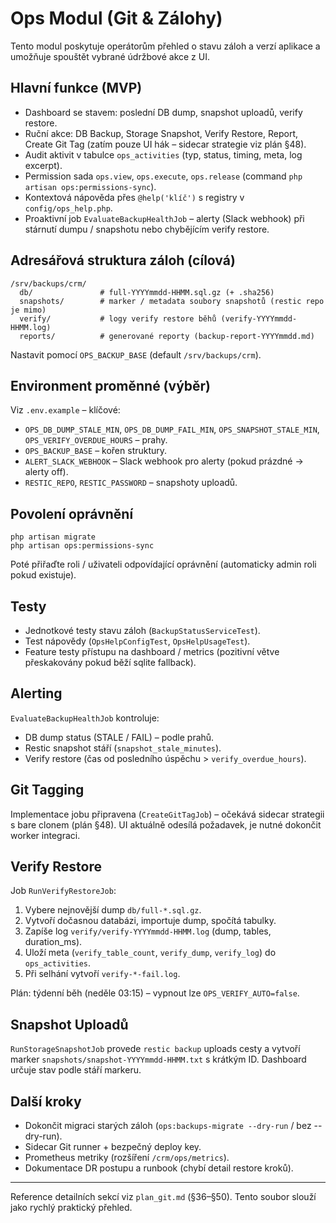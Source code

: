 # Ops Modul (Git & Zálohy)

Tento modul poskytuje operátorům přehled o stavu záloh a verzí aplikace a umožňuje spouštět vybrané údržbové akce z UI.

## Hlavní funkce (MVP)
- Dashboard se stavem: poslední DB dump, snapshot uploadů, verify restore.
- Ruční akce: DB Backup, Storage Snapshot, Verify Restore, Report, Create Git Tag (zatím pouze UI hák – sidecar strategie viz plán §48).
- Audit aktivit v tabulce `ops_activities` (typ, status, timing, meta, log excerpt).
- Permission sada `ops.view`, `ops.execute`, `ops.release` (command `php artisan ops:permissions-sync`).
- Kontextová nápověda přes `@help('klíč')` s registry v `config/ops_help.php`.
- Proaktivní job `EvaluateBackupHealthJob` – alerty (Slack webhook) při stárnutí dumpu / snapshotu nebo chybějícím verify restore.

## Adresářová struktura záloh (cílová)
```
/srv/backups/crm/
  db/               # full-YYYYmmdd-HHMM.sql.gz (+ .sha256)
  snapshots/        # marker / metadata soubory snapshotů (restic repo je mimo)
  verify/           # logy verify restore běhů (verify-YYYYmmdd-HHMM.log)
  reports/          # generované reporty (backup-report-YYYYmmdd.md)
```
Nastavit pomocí `OPS_BACKUP_BASE` (default `/srv/backups/crm`).

## Environment proměnné (výběr)
Viz `.env.example` – klíčové:
- `OPS_DB_DUMP_STALE_MIN`, `OPS_DB_DUMP_FAIL_MIN`, `OPS_SNAPSHOT_STALE_MIN`, `OPS_VERIFY_OVERDUE_HOURS` – prahy.
- `OPS_BACKUP_BASE` – kořen struktury.
- `ALERT_SLACK_WEBHOOK` – Slack webhook pro alerty (pokud prázdné → alerty off).
- `RESTIC_REPO`, `RESTIC_PASSWORD` – snapshoty uploadů.

## Povolení oprávnění
```
php artisan migrate
php artisan ops:permissions-sync
```
Poté přiřaďte roli / uživateli odpovídající oprávnění (automaticky admin roli pokud existuje).

## Testy
- Jednotkové testy stavu záloh (`BackupStatusServiceTest`).
- Test nápovědy (`OpsHelpConfigTest`, `OpsHelpUsageTest`).
- Feature testy přístupu na dashboard / metrics (pozitivní větve přeskakovány pokud běží sqlite fallback).

## Alerting
`EvaluateBackupHealthJob` kontroluje:
- DB dump status (STALE / FAIL) – podle prahů.
- Restic snapshot stáří (`snapshot_stale_minutes`).
- Verify restore (čas od posledního úspěchu > `verify_overdue_hours`).

## Git Tagging
Implementace jobu připravena (`CreateGitTagJob`) – očekává sidecar strategii s bare clonem (plán §48). UI aktuálně odesílá požadavek, je nutné dokončit worker integraci.

## Verify Restore
Job `RunVerifyRestoreJob`:
1. Vybere nejnovější dump `db/full-*.sql.gz`.
2. Vytvoří dočasnou databázi, importuje dump, spočítá tabulky.
3. Zapíše log `verify/verify-YYYYmmdd-HHMM.log` (dump, tables, duration_ms).
4. Uloží meta (`verify_table_count`, `verify_dump`, `verify_log`) do `ops_activities`.
5. Při selhání vytvoří `verify-*-fail.log`.

Plán: týdenní běh (neděle 03:15) – vypnout lze `OPS_VERIFY_AUTO=false`.

## Snapshot Uploadů
`RunStorageSnapshotJob` provede `restic backup` uploads cesty a vytvoří marker `snapshots/snapshot-YYYYmmdd-HHMM.txt` s krátkým ID. Dashboard určuje stav podle stáří markeru.

## Další kroky
- Dokončit migraci starých záloh (`ops:backups-migrate --dry-run` / bez --dry-run).
- Sidecar Git runner + bezpečný deploy key.
- Prometheus metriky (rozšíření `/crm/ops/metrics`).
- Dokumentace DR postupu a runbook (chybí detail restore kroků).

---
Reference detailních sekcí viz `plan_git.md` (§36–§50). Tento soubor slouží jako rychlý praktický přehled.
